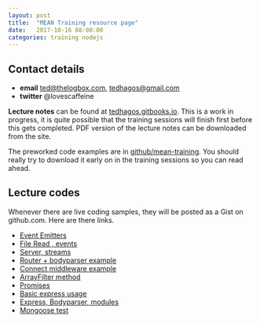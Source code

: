 ```yaml
---
layout: post
title:  "MEAN Training resource page"
date:   2017-10-16 08:00:00
categories: training nodejs
---
```


## Contact details

* **email** ted@thelogbox.com, tedhagos@gmail.com
* **twitter** @lovescaffeine

**Lecture notes** can be found at [tedhagos.gitbooks.io][meanbook]. This is a work in progress, it is quite possible that the training sessions will finish first before this gets completed. PDF version of the lecture notes can be downloaded from the site.

The preworked code examples are in [github/mean-training][meantraining]. You should really try to download it early on in the training sessions so you can read ahead.

## Lecture codes

Whenever there are live coding samples, they will be posted as a Gist on github.com. Here are there links.

* [Event Emitters](https://gist.github.com/tedhagos/cf50e62273a0e4c3f9d49a8f1b165b99)
* [File Read , events](https://gist.github.com/tedhagos/0f126adb8e96eaab1a42affe6142cc24)
* [Server, streams](https://gist.github.com/tedhagos/24da81d407974a6800a5d7cc82b1093b)
* [Router + bodyparser example](https://gist.github.com/tedhagos/62fbafe35ad43e17ad97afb969caf2ee)
* [Connect middleware example](https://gist.github.com/tedhagos/1cbe338791b28f05bb039f9faff4368e)
* [ArrayFilter method](https://gist.github.com/tedhagos/d1dee307e7317ffc83a057b1906c55c5)
* [Promises](https://gist.github.com/tedhagos/e65bcb8e67b2529eee6ee207ef3c7f71)
* [Basic express usage](https://gist.github.com/tedhagos/98e37bd6eeef07c4ba66a5c78a1f14f5)
* [Express, Bodyparser, modules](https://gist.github.com/tedhagos/a26a834abe068734fed01be8b0746bfa)
* [Mongoose test](https://gist.github.com/tedhagos/f311cee24292bd45a6dccb604923611a)



[meanbook]: https://tedhagos.gitbooks.io/mean/content/
[meantraining]: https://github.com/tedhagos/mean-training